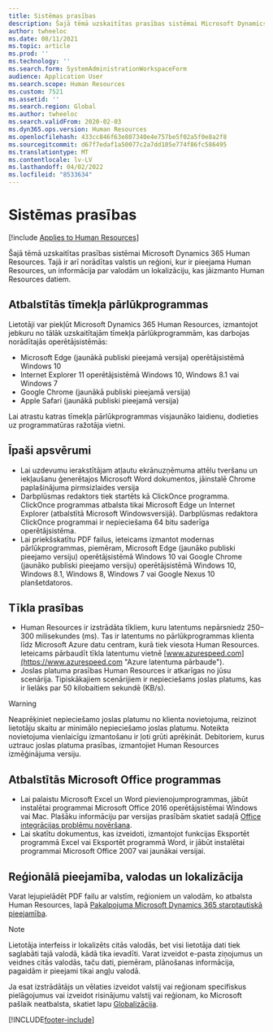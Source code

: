```yaml
---
title: Sistēmas prasības
description: Šajā tēmā uzskaitītas prasības sistēmai Microsoft Dynamics 365 Human Resources.
author: twheeloc
ms.date: 08/11/2021
ms.topic: article
ms.prod: ''
ms.technology: ''
ms.search.form: SystemAdministrationWorkspaceForm
audience: Application User
ms.search.scope: Human Resources
ms.custom: 7521
ms.assetid: ''
ms.search.region: Global
ms.author: twheeloc
ms.search.validFrom: 2020-02-03
ms.dyn365.ops.version: Human Resources
ms.openlocfilehash: 433cc846f63e807340e4e757be5f02a5f0e8a2f8
ms.sourcegitcommit: d67f7edaf1a50077c2a7dd105e774f86fc586495
ms.translationtype: MT
ms.contentlocale: lv-LV
ms.lasthandoff: 04/02/2022
ms.locfileid: "8533634"
---
```

# <a name="system-requirements"></a>Sistēmas prasības

[!include [Applies to Human Resources](../includes/applies-to-hr.md)]

Šajā tēmā uzskaitītas prasības sistēmai Microsoft Dynamics 365 Human Resources. Tajā ir arī norādītas valstis un reģioni, kur ir pieejama Human Resources, un informācija par valodām un lokalizāciju, kas jāizmanto Human Resources datiem.

## <a name="supported-web-browsers"></a>Atbalstītās tīmekļa pārlūkprogrammas

Lietotāji var piekļūt Microsoft Dynamics 365 Human Resources, izmantojot jebkuru no tālāk uzskaitītajām tīmekļa pārlūkprogrammām, kas darbojas norādītajās operētājsistēmās: 

*   Microsoft Edge (jaunākā publiski pieejamā versija) operētājsistēmā Windows 10
*   Internet Explorer 11 operētājsistēmā Windows 10, Windows 8.1 vai Windows 7
*   Google Chrome (jaunākā publiski pieejamā versija)
*   Apple Safari (jaunākā publiski pieejamā versija)

Lai atrastu katras tīmekļa pārlūkprogrammas visjaunāko laidienu, dodieties uz programmatūras ražotāja vietni. 

## <a name="special-considerations"></a>Īpaši apsvērumi

* Lai uzdevumu ierakstītājam atļautu ekrānuzņēmuma attēlu tveršanu un iekļaušanu ģenerētajos Microsoft Word dokumentos, jāinstalē Chrome paplašinājuma pirmsizlaides versija
* Darbplūsmas redaktors tiek startēts kā ClickOnce programma. ClickOnce programmas atbalsta tikai Microsoft Edge un Internet Explorer (atbalstītā Microsoft Windowsversijā). Darbplūsmas redaktora ClickOnce programmai ir nepieciešama 64 bitu saderīga operētājsistēma.
* Lai priekšskatītu PDF failus, ieteicams izmantot modernas pārlūkprogrammas, piemēram, Microsoft Edge (jaunāko publiski pieejamo versiju) operētājsistēmā Windows 10 vai Google Chrome (jaunāko publiski pieejamo versiju) operētājsistēmā Windows 10, Windows 8.1, Windows 8, Windows 7 vai Google Nexus 10 planšetdatoros.

## <a name="network-requirements"></a>Tīkla prasības

* Human Resources ir izstrādāta tīkliem, kuru latentums nepārsniedz 250–300 milisekundes (ms). Tas ir latentums no pārlūkprogrammas klienta līdz Microsoft Azure datu centram, kurā tiek viesota Human Resources. Ieteicams pārbaudīt tīkla latentumu vietnē [www.azurespeed.com](https://www.azurespeed.com "Azure latentuma pārbaude").
* Joslas platuma prasības Human Resources ir atkarīgas no jūsu scenārija. Tipiskākajiem scenārijiem ir nepieciešams joslas platums, kas ir lielāks par 50 kilobaitiem sekundē (KB/s).
 
> [!WARNING]
> Neaprēķiniet nepieciešamo joslas platumu no klienta novietojuma, reizinot lietotāju skaitu ar minimālo nepieciešamo joslas platumu. Noteikta novietojuma vienlaicīgu izmantošanu ir ļoti grūti aprēķināt. Debitoriem, kurus uztrauc joslas platuma prasības, izmantojiet Human Resources izmēģinājuma versiju.

## <a name="supported-microsoft-office-applications"></a>Atbalstītās Microsoft Office programmas

* Lai palaistu Microsoft Excel un Word pievienojumprogrammas, jābūt instalētai programmai Microsoft Office 2016 operētājsistēmai Windows vai Mac. Plašāku informāciju par versijas prasībām skatiet sadaļā [Office integrācijas problēmu novēršana](../fin-ops-core/dev-itpro/office-integration/office-integration-troubleshooting.md "Office integrācijas problēmu novēršana").
* Lai skatītu dokumentus, kas izveidoti, izmantojot funkcijas Eksportēt programmā Excel vai Eksportēt programmā Word, ir jābūt instalētai programmai Microsoft Office 2007 vai jaunākai versijai.

## <a name="regional-availability-languages-and-localization"></a>Reģionālā pieejamība, valodas un lokalizācija

Varat lejupielādēt PDF failu ar valstīm, reģioniem un valodām, ko atbalsta Human Resources, lapā [Pakalpojuma Microsoft Dynamics 365 starptautiskā pieejamība](/dynamics365/get-started/availability). 

> [!NOTE]
> Lietotāja interfeiss ir lokalizēts citās valodās, bet visi lietotāja dati tiek saglabāti tajā valodā, kādā tika ievadīti. Varat izveidot e-pasta ziņojumus un veidnes citās valodās, taču dati, piemēram, plānošanas informācija, pagaidām ir pieejami tikai angļu valodā.

Ja esat izstrādātājs un vēlaties izveidot valstij vai reģionam specifiskus pielāgojumus vai izveidot risinājumu valstij vai reģionam, ko Microsoft pašlaik neatbalsta, skatiet lapu [Globalizācija](/dynamics365/unified-operations/dev-itpro/lcs-solutions/country-region).

[!INCLUDE[footer-include](../includes/footer-banner.md)]
